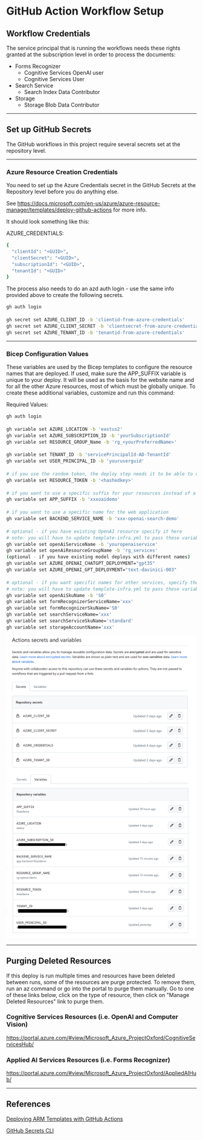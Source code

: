 # GitHub Action Workflow Setup

## Workflow Credentials

The service principal that is running the workflows needs these rights granted at the subscription level in order to process the documents:

- Forms Recognizer
  - Cognitive Services OpenAI user
  - Cognitive Services User
- Search Service
  - Search Index Data Contributor
- Storage
  - Storage Blob Data Contributor

---

## Set up GitHub Secrets

The GitHub workflows in this project require several secrets set at the repository level.

---

### Azure Resource Creation Credentials

You need to set up the Azure Credentials secret in the GitHub Secrets at the Repository level before you do anything else.

See https://docs.microsoft.com/en-us/azure/azure-resource-manager/templates/deploy-github-actions for more info.

It should look something like this:

AZURE_CREDENTIALS:

``` bash
{
  "clientId": "<GUID>", 
  "clientSecret": "<GUID>", 
  "subscriptionId": "<GUID>", 
  "tenantId": "<GUID>"
}
```

The process also needs to do an azd auth login - use the same info provided above to create the following secrets.

``` bash
gh auth login

gh secret set AZURE_CLIENT_ID -b 'clientid-from-azure-credentials'
gh secret set AZURE_CLIENT_SECRET -b 'clientsecret-from-azure-credentials'
gh secret set AZURE_TENANT_ID -b 'tenantid-from-azure-credentials'
```

---

### Bicep Configuration Values

These variables are used by the Bicep templates to configure the resource names that are deployed.  If used, make sure the APP_SUFFIX variable is unique to your deploy. It will be used as the basis for the website name and for all the other Azure resources, most of which must be globally unique.
To create these additional variables, customize and run this command:

Required Values:

``` bash
gh auth login

gh variable set AZURE_LOCATION -b 'eastus2'
gh variable set AZURE_SUBSCRIPTION_ID -b 'yourSubscriptionId'
gh variable set RESOURCE_GROUP_Name -b 'rg_<yourPreferredName>'

gh variable set TENANT_ID -b 'servicePrincipalId-AD-TenantId'
gh variable set USER_PRINCIPAL_ID -b 'youruserguid'

# if you use the random token, the deploy step needs it to be able to deploy to the proper resource
gh variable set RESOURCE_TOKEN -b '<hashedkey>'

# if you want to use a specific suffix for your resources instead of a random token, specify this value
gh variable set APP_SUFFIX -b 'xxxoaidemo'  

# if you want to use a specific name for the web application
gh variable set BACKEND_SERVICE_NAME -b 'xxx-openai-search-demo'

# optional - if you have existing OpenAI resource specify it here
# note: you will have to update template-infra.yml to pass these variables in to main.bicep
gh variable set openAiServiceName -b 'youropenaiservice'
gh variable set openAiResourceGroupName -b 'rg_services'
(optional - if you have existing model deploys with different names) 
gh variable set AZURE_OPENAI_CHATGPT_DEPLOYMENT="gpt35"
gh variable set AZURE_OPENAI_GPT_DEPLOYMENT="text-davinici-003"

# optional - if you want specific names for other services, specify them here
# note: you will have to update template-infra.yml to pass these variables in to main.bicep
gh variable set openAiSkuName -b 'S0'
gh variable set formRecognizerServiceName='xxx'
gh variable set formRecognizerSkuName='S0'
gh variable set searchServiceName='xxx'
gh variable set searchServiceSkuName='standard'
gh variable set storageAccountName='xxx'

```

![Secrets Example](./Repo_Variables.png)

---

## Purging Deleted Resources

If this deploy is run multiple times and resources have been deleted between runs, some of the resources are purge protected.  To remove them, run an az command or go into the portal to purge them manually. Go to one of these links below, click on the type of resource, then click on "Manage Deleted Resources" link to purge them.

### Cognitive Services Resources (i.e. OpenAI and Computer Vision)

https://portal.azure.com/#view/Microsoft_Azure_ProjectOxford/CognitiveServicesHub/

### Applied AI Services Resources (i.e. Forms Recognizer)

https://portal.azure.com/#view/Microsoft_Azure_ProjectOxford/AppliedAIHub/

---

## References

[Deploying ARM Templates with GitHub Actions](https://docs.microsoft.com/en-us/azure/azure-resource-manager/templates/deploy-github-actions)

[GitHub Secrets CLI](https://cli.github.com/manual/gh_secret_set)
